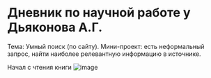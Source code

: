 # Дневник по научной работе у Дьяконова А.Г.

Тема: Умный поиск (по сайту). Мини-проект: есть неформальный запрос, найти наиболее релевантную информацию в источнике.

Начал с чтения книги ![image](https://user-images.githubusercontent.com/72136589/139948459-4e404531-92a7-49dc-bd9b-54ef35f631dd.png?scale=0.01)
